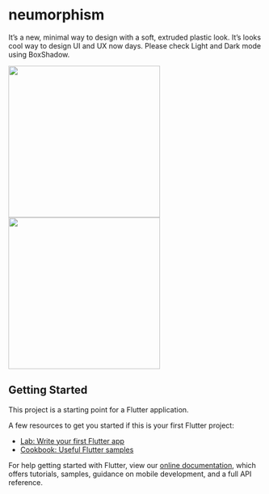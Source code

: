 # neumorphism

It’s a new, minimal way to design with a soft, extruded plastic look. It’s looks cool way to design UI and UX now days. Please check Light and Dark mode using BoxShadow.


<img width="300" alt="" src= "https://user-images.githubusercontent.com/8912602/148888795-c0e710c1-01ad-49ad-8552-9f5db711244b.png">
<img width="300" alt="" src= "https://user-images.githubusercontent.com/8912602/148888677-88e827b8-6e2b-4729-b75b-43eb550d0a74.png">

## Getting Started

This project is a starting point for a Flutter application.

A few resources to get you started if this is your first Flutter project:

- [Lab: Write your first Flutter app](https://flutter.dev/docs/get-started/codelab)
- [Cookbook: Useful Flutter samples](https://flutter.dev/docs/cookbook)

For help getting started with Flutter, view our
[online documentation](https://flutter.dev/docs), which offers tutorials,
samples, guidance on mobile development, and a full API reference.
